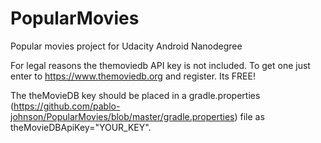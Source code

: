 # PopularMovies
Popular movies project for Udacity Android Nanodegree

For legal reasons the themoviedb API key is not included.
To get one just enter to https://www.themoviedb.org and register. Its FREE!

The theMovieDB key should be placed in a gradle.properties (https://github.com/pablo-johnson/PopularMovies/blob/master/gradle.properties) file as theMovieDBApiKey="YOUR_KEY".
